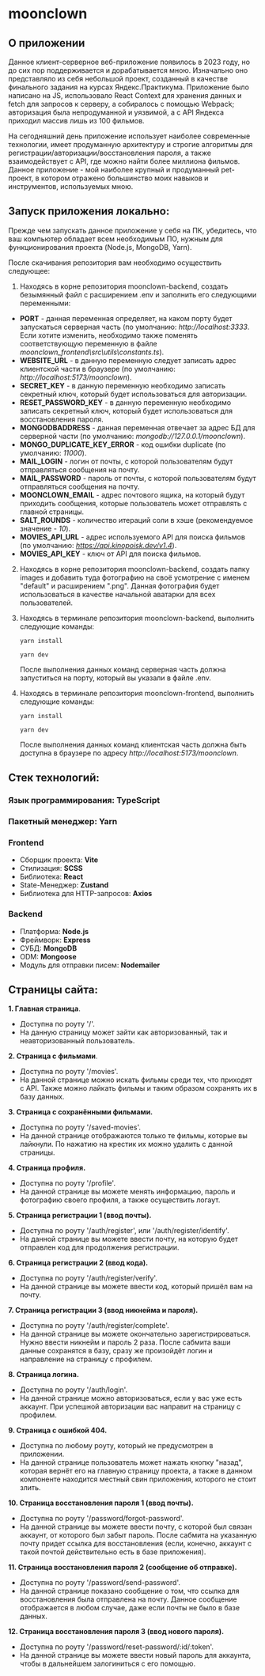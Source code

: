 # **moonclown**

## О приложении

Данное клиент-серверное веб-приложение появилось в 2023 году, но до сих пор поддерживается и дорабатывается мною. Изначально оно представляло из себя небольшой проект, созданный в качестве финального задания на курсах Яндекс.Практикума. Приложение было написано на JS, использовало React Context для хранения данных и fetch для запросов к серверу, а собиралось с помощью Webpack; авторизация была непродуманной и уязвимой, а с API Яндекса приходил массив лишь из 100 фильмов.

На сегодняшний день приложение использует наиболее современные технологии, имеет продуманную архитектуру и строгие алгоритмы для регистрации/авторизации/восстановления пароля, а также взаимодействует с API, где можно найти более миллиона фильмов. Данное приложение - мой наиболее крупный и продуманный pet-проект, в котором отражено большинство моих навыков и инструментов, используемых мною.

## Запуск приложения локально:

Прежде чем запускать данное приложение у себя на ПК, убедитесь, что ваш компьютер обладает всем необходимым ПО, нужным для функционирования проекта (Node.js, MongoDB, Yarn).

После скачивания репозитория вам необходимо осуществить следующее:

1. Находясь в корне репозитория moonclown-backend, создать безымянный файл с расширением .env и заполнить его следующими переменными:

- **PORT** - данная переменная определяет, на каком порту будет запускаться серверная часть (по умолчанию: _http://localhost:3333_. Если хотите изменить, необходимо также поменять соответствующую переменную в файле _moonclown_frontend\src\utils\constants.ts_).
- **WEBSITE_URL** - в данную переменную следует записать адрес клиентской части в браузере (по умолчанию: _http://localhost:5173/moonclown_).
- **SECRET_KEY** - в данную переменную необходимо записать секретный ключ, который будет использоваться для авторизации.
- **RESET_PASSWORD_KEY** - в данную переменную необходимо записать секретный ключ, который будет использоваться для восстановления пароля.
- **MONGODBADDRESS** - данная переменная отвечает за адрес БД для серверной части (по умолчанию: _mongodb://127.0.0.1/moonclown_).
- **MONGO_DUPLICATE_KEY_ERROR** - код ошибки duplicate (по умолчанию: _11000_).
- **MAIL_LOGIN** - логин от почты, с которой пользователям будут отправляться сообщения на почту.
- **MAIL_PASSWORD** - пароль от почты, с которой пользователям будут отправляться сообщения на почту.
- **MOONCLOWN_EMAIL** - адрес почтового ящика, на который будут приходить сообщения, которые пользователь может отправлять с главной страницы.
- **SALT_ROUNDS** - количество итераций соли в хэше (рекомендуемое значение - _10_).
- **MOVIES_API_URL** - адрес используемого API для поиска фильмов (по умолчанию: *https://api.kinopoisk.dev/v1.4*).
- **MOVIES_API_KEY** - ключ от API для поиска фильмов.

2. Находясь в корне репозитория moonclown-backend, создать папку images и добавить туда фотографию на своё усмотрение с именем "default" и расширением ".png". Данная фотография будет использоваться в качестве начальной аватарки для всех пользователей.

3. Находясь в терминале репозитория moonclown-backend, выполнить следующие команды:

   ```
   yarn install
   ```

   ```
   yarn dev
   ```

   После выполнения данных команд серверная часть должна запуститься на порту, который вы указали в файле .env.

4. Находясь в терминале репозитория moonclown-frontend, выполнить следующие команды:

   ```
   yarn install
   ```

   ```
   yarn dev
   ```

   После выполнения данных команд клиентская часть должна быть доступна в браузере по адресу _http://localhost:5173/moonclown_.

## Стек технологий:

### Язык программирования: TypeScript

### Пакетный менеджер: Yarn

### Frontend

- Сборщик проекта: **Vite**
- Стилизация: **SCSS**
- Библиотека: **React**
- State-Менеджер: **Zustand**
- Библиотека для HTTP-запросов: **Axios**

### Backend

- Платформа: **Node.js**
- Фреймворк: **Express**
- СУБД: **MongoDB**
- ODM: **Mongoose**
- Модуль для отправки писем: **Nodemailer**

## Страницы сайта:

**1. Главная страница**.

- Доступна по роуту '/'.
- На данную страницу может зайти как авторизованный, так и неавторизованный пользователь.

**2. Страница с фильмами**.

- Доступна по роуту '/movies'.
- На данной странице можно искать фильмы среди тех, что приходят с API. Также можно лайкать фильмы и таким образом сохранять их в базу данных.

**3. Страница с сохранёнными фильмами.**

- Доступна по роуту '/saved-movies'.
- На данной странице отображаются только те фильмы, которые вы лайкнули. По нажатию на крестик их можно удалить с данной страницы.

**4. Страница профиля.**

- Доступна по роуту '/profile'.
- На данной странице вы можете менять информацию, пароль и фотографию своего профиля, а также осуществить логаут.

**5. Страница регистрации 1 (ввод почты).**

- Доступна по роуту '/auth/register', или '/auth/register/identify'.
- На данной странице вы можете ввести почту, на которую будет отправлен код для продолжения регистрации.

**6. Страница регистрации 2 (ввод кода).**

- Доступна по роуту '/auth/register/verify'.
- На данной странице вы можете ввести код, который пришёл вам на почту.

**7. Страница регистрации 3 (ввод никнейма и пароля).**

- Доступна по роуту '/auth/register/complete'.
- На данной странице вы можете окончательно зарегистрироваться. Нужно ввести никнейм и пароль 2 раза. После сабмита ваши данные сохранятся в базу, сразу же произойдёт логин и направление на страницу с профилем.

**8. Страница логина.**

- Доступна по роуту '/auth/login'.
- На данной странице можно авторизоваться, если у вас уже есть аккаунт. При успешной авторизации вас направит на страницу с профилем.

**9. Страница с ошибкой 404.**

- Доступна по любому роуту, который не предусмотрен в приложении.
- На данной странице пользователь может нажать кнопку "назад", которая вернёт его на главную страницу проекта, а также в данном компоненте находится местный свин приложения, которого не стоит злить.

**10. Страница восстановления пароля 1 (ввод почты).**

- Доступна по роуту '/password/forgot-password'.
- На данной странице вы можете ввести почту, с которой был связан аккаунт, от которого был забыт пароль. После сабмита на указанную почту придет ссылка для восстановления (если, конечно, аккаунт с такой почтой действительно есть в базе приложения).

**11. Страница восстановления пароля 2 (сообщение об отправке).**

- Доступна по роуту '/password/send-password'.
- На данной странице показано сообщение о том, что ссылка для восстановления была отправлена на почту. Данное сообщение отображается в любом случае, даже если почты не было в базе данных.

**12. Страница восстановления пароля 3 (ввод нового пароля).**

- Доступна по роуту '/password/reset-password/:id/:token'.
- На данной странице вы можете ввести новый пароль для аккаунта, чтобы в дальнейшем залогиниться с его помощью.

